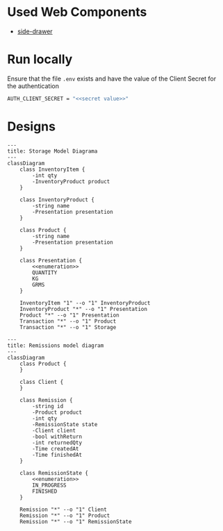 [drawer-component-url]: https://www.webcomponents.org/element/side-drawer

# Used Web Components

- [side-drawer][drawer-component-url]

# Run locally

Ensure that the file `.env` exists and have the value of the Client Secret for the authentication

```sh
AUTH_CLIENT_SECRET = "<<secret value>>"
```

# Designs

```mermaid
---
title: Storage Model Diagrama
---
classDiagram
    class InventoryItem {
        -int qty
        -InventoryProduct product
    }

    class InventoryProduct {
        -string name
        -Presentation presentation
    }

    class Product {
        -string name
        -Presentation presentation
    }

    class Presentation {
        <<enumeration>>
        QUANTITY
        KG
        GRMS
    }

    InventoryItem "1" --o "1" InventoryProduct
    InventoryProduct "*" --o "1" Presentation
    Product "*" --o "1" Presentation
    Transaction "*" --o "1" Product
    Transaction "*" --o "1" Storage
```

```mermaid
---
title: Remissions model diagram
---
classDiagram
    class Product {
    }

    class Client {
    }

    class Remission {
        -string id
        -Product product
        -int qty
        -RemissionState state
        -Client client
        -bool withReturn
        -int returnedQty
        -Time createdAt
        -Time finishedAt
    }

    class RemissionState {
        <<enumeration>>
        IN_PROGRESS
        FINISHED
    }

    Remission "*" --o "1" Client
    Remission "*" --o "1" Product
    Remission "*" --o "1" RemissionState
```
